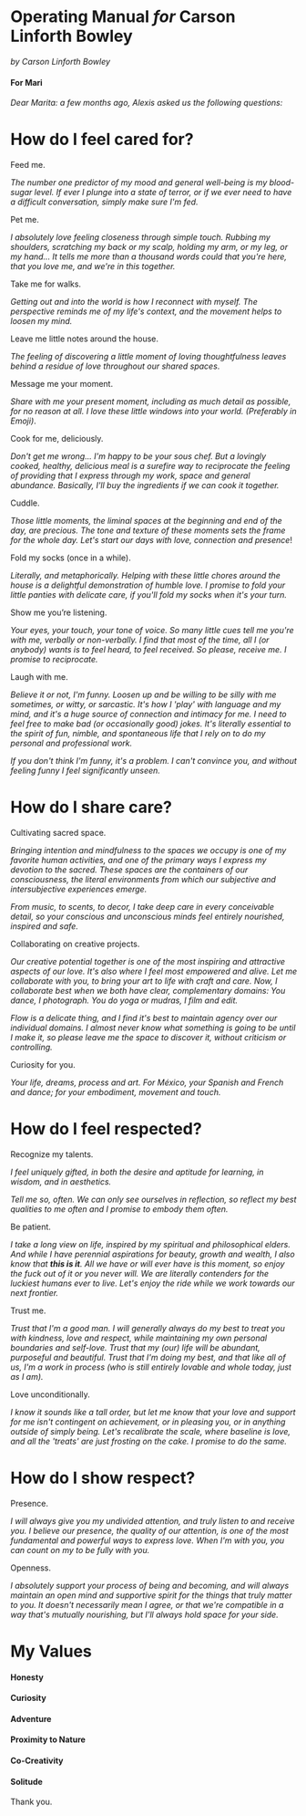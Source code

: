 # Operating Manual *for* Carson Linforth Bowley

*by Carson Linforth Bowley*



#### For Mari
<!-- .slide: data-background-video="img/tam.mp4" data-background-video-loop -->


*Dear Marita: a few months ago, Alexis asked us the following questions:*



# How do I feel cared for?


Feed me.

*The number one predictor of my mood and general well-being is my blood-sugar level. If ever I plunge into a state of terror, or if we ever need to have a difficult conversation, simply make sure I'm fed.*


Pet me.

*I absolutely love feeling closeness through simple touch. Rubbing my shoulders, scratching my back or my scalp, holding my arm, or my leg, or my hand... It tells me more than a thousand words could that you're here, that you love me, and we're in this together.*


Take me for walks.

*Getting out and into the world is how I reconnect with myself. The perspective reminds me of my life's context, and the movement helps to loosen my mind.*


Leave me little notes around the house.

*The feeling of discovering a little moment of loving thoughtfulness leaves behind a residue of love throughout our shared spaces*.


Message me your moment.

*Share with me your present moment, including as much detail as possible, for no reason at all. I love these little windows into your world. (Preferably in Emoji)*.


Cook for me, deliciously.

*Don't get me wrong... I'm happy to be your sous chef. But a lovingly cooked, healthy, delicious meal is a surefire way to reciprocate the feeling of providing that I express through my work, space and general abundance. Basically, I'll buy the ingredients if we can cook it together.* 


Cuddle.

*Those little moments, the liminal spaces at the beginning and end of the day, are precious. The tone and texture of these moments sets the frame for the whole day. Let's start our days with love, connection and presence*!


Fold my socks (once in a while).

*Literally, and metaphorically. Helping with these little chores around the house is a delightful demonstration of humble love. I promise to fold your little panties with delicate care, if you'll fold my socks when it's your turn.*  


Show me you’re listening.

*Your eyes, your touch, your tone of voice. So many little cues tell me you're with me, verbally or non-verbally. I find that most of the time, all I (or anybody) wants is to feel heard, to feel received. So please, receive me. I promise to reciprocate.*


Laugh with me.

*Believe it or not, I'm funny. Loosen up and be willing to be silly with me sometimes, or witty, or sarcastic. It's how I 'play' with language and my mind, and it's a huge source of connection and intimacy for me. I need to feel free to make bad (or occasionally good) jokes. It's literally essential to the spirit of fun, nimble, and spontaneous life that I rely on to do my personal and professional work.*

*If you don't think I'm funny, it's a problem. I can't convince you, and without feeling funny I feel significantly unseen.* 



# How do I share care?


Cultivating sacred space. 
<!-- .slide: data-background="lib/img/metatelier.jpg" class="dark" -->

*Bringing intention and mindfulness to the spaces we occupy is one of my favorite human activities, and one of the primary ways I express my devotion to the sacred. These spaces are the containers of our consciousness, the literal environments from which our subjective and intersubjective experiences emerge.*

*From music, to scents, to decor, I take deep care in every conceivable detail, so your conscious and unconscious minds feel entirely nourished, inspired and safe.*


Collaborating on creative projects.
<!-- .slide: data-background="lib/img/mudra.png" class="dark" -->

*Our creative potential together is one of the most inspiring and attractive aspects of our love. It's also where I feel most empowered and alive. Let me collaborate with you, to bring your art to life with craft and care. Now, I collaborate best when we both have clear, complementary domains: You dance, I photograph. You do yoga or mudras, I film and edit.*

*Flow is a delicate thing, and I find it's best to maintain agency over our individual domains. I almost never know what something is going to be until I make it, so please leave me the space to discover it, without criticism or controlling.*


Curiosity for you.
<!-- .slide: data-background="img/IMG_0082.jpg" class="dark" -->

*Your life, dreams, process and art. For México, your Spanish and French and dance; for your embodiment, movement and touch.*



# How do I feel respected?


Recognize my talents.

*I feel uniquely gifted, in both the desire and aptitude for learning, in wisdom, and in aesthetics.*

*Tell me so, often. We can only see ourselves in reflection, so reflect my best qualities to me often and I promise to embody them often.* 


Be patient.

*I take a long view on life, inspired by my spiritual and philosophical elders. And while I have perennial aspirations for beauty, growth and wealth, I also know that **this is it**. All we have or will ever have is this moment, so enjoy the fuck out of it or you never will. We are literally contenders for the luckiest humans ever to live. Let's enjoy the ride while we work towards our next frontier.*


Trust me.

*Trust that I'm a good man. I will generally always do my best to treat you with kindness, love and respect, while maintaining my own personal boundaries and self-love. Trust that my (our) life will be abundant, purposeful and beautiful. Trust that I'm doing my best, and that like all of us, I'm a work in process (who is still entirely lovable and whole today, just as I am).*


Love unconditionally.

*I know it sounds like a tall order, but let me know that your love and support for me isn't contingent on achievement, or in pleasing you, or in anything outside of simply being. Let's recalibrate the scale, where baseline is love, and all the 'treats' are just frosting on the cake. I promise to do the same.*


# How do I show respect?


Presence.

*I will always give you my undivided attention, and truly listen to and receive you. I believe our presence, the quality of our attention, is one of the most fundamental and powerful ways to express love. When I'm with you, you can count on my to be fully with you.*


Openness.

*I absolutely support your process of being and becoming, and will always maintain an open mind and supportive spirit for the things that truly matter to you. It doesn't necessarily mean I agree, or that we're compatible in a way that's mutually nourishing, but I'll always hold space for your side.*



# My Values


#### Honesty


#### Curiosity


#### Adventure


#### Proximity to Nature


#### Co-Creativity


#### Solitude



Thank you.